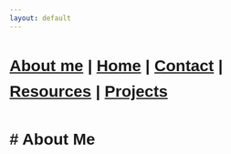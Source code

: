 ```yaml
---
layout: default
---
```


#  [About me](./aboutme.html) | [Home](./index.html) | [Contact](./contactinfo.html) | [Resources](./resources.html) | [Projects](./projects.html)


<!DOCTYPE html>
<html lang="en">
<head>
  <meta charset="UTF-8">
  <meta name="viewport" content="width=device-width, initial-scale=1.0">
  <title>Typewriter Effect</title>
  <style>
    body {
      font-family: Arial, sans-serif;
      line-height: 1.6;
      padding: 20px;
    }
    .typewriter-container {
      display: inline-block;
      overflow: hidden;
      white-space: pre-wrap; /* Preserve formatting for line breaks */
      border-right: 3px solid #000;
      animation: blink 0.7s step-end infinite;
      font-size: 18px;
      font-weight: bold;
    }
    @keyframes blink {
      from, to { border-color: transparent; }
      50% { border-color: black; }
    }
  </style>
</head>
<body>
  <h1># About Me</h1>
  <div id="typewriter" class="typewriter-container"></div>

  <script>
    const text = `
**Hi there! I'm Shane**, an IT professional with over a decade and a half of experience spanning various domains in technology. My journey in IT has allowed me to develop a broad skill set, ranging from network and system administration to cybersecurity and web development.

### Current Focus
I am currently pivoting towards becoming a **Security Operations Analyst**, with plans to transition into **Threat Intelligence** and **Penetration Testing**. My motivation is driven by a passion for protecting and securing digital infrastructures.

### Professional Background
I’ve evolved from working as a mobile, computer, and network technician to becoming deeply immersed in the world of cybersecurity. My journey has been shaped by various roles, including working as a Digital Specialist and Projectionist, where I managed both technical operations and digital systems. These experiences have honed my ability to tackle complex technical problems with creative solutions.

### Personal Interests
Outside of work, I’m an avid photographer, audiophile, and gamer. I enjoy exploring digital landscapes and honing my strategic thinking through gaming.

### Lifelong Learning
Learning is a lifelong adventure. Whether I’m delving into the nuances of network security, experimenting with new culinary recipes, or exploring the latest photography techniques, my curiosity is the driving force behind all my endeavors.

### Commitment to Innovation
Beyond security, I’m dedicated to staying at the forefront of **tech innovation**. My ability to engineer high-quality prompts has led me to dive deep into AI and automation workflows, helping businesses and individuals optimize and secure their technology stacks.
    `;

    let i = 0;
    const speed = 50; // typing speed in milliseconds
    const container = document.getElementById('typewriter');

    function typeWriter() {
      if (i < text.length) {
        // Convert newline characters to <br> dynamically
        if (text.charAt(i) === '\n') {
          container.innerHTML += '<br>';
        } else {
          container.innerHTML += text.charAt(i);
        }
        i++;
        setTimeout(typeWriter, speed);
      }
    }

    typeWriter();
  </script>
</body>
</html>

